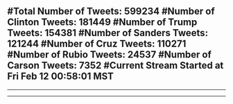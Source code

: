#Total Number of Tweets: 599234 
#Number of Clinton Tweets: 181449
#Number of Trump Tweets: 154381
#Number of Sanders Tweets: 121244
#Number of Cruz Tweets: 110271
#Number of Rubio Tweets: 24537
#Number of Carson Tweets: 7352
#Current Stream Started at Fri Feb 12 00:58:01 MST
---
---
---

